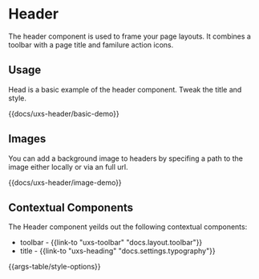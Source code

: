 # Header

The header component is used to frame your page layouts. It combines a toolbar with a page title and familure action icons.

## Usage

Head is a basic example of the header component. Tweak the title and style.

{{docs/uxs-header/basic-demo}}

## Images

You can add a background image to headers by specifing a path to the image either locally or via an full url.

{{docs/uxs-header/image-demo}}

## Contextual Components

The Header component yeilds out the following contextual components:

<ul>
  <li>toolbar - {{link-to "uxs-toolbar" "docs.layout.toolbar"}}</li>
  <li>title - {{link-to "uxs-heading" "docs.settings.typography"}}</li>
</ul>

{{args-table/style-options}}
